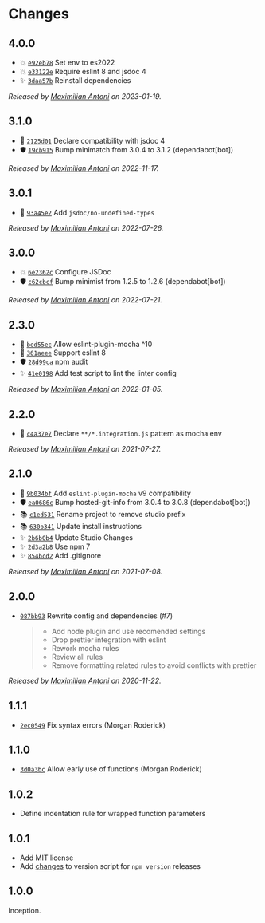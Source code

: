 # Changes

## 4.0.0

- 💥 [`e92eb78`](https://github.com/javascript-studio/eslint-config/commit/e92eb785da9f5b7c3febd8860ffda05c449936e1)
  Set env to es2022
- 💥 [`e33122e`](https://github.com/javascript-studio/eslint-config/commit/e33122ede785e5de8d89e6dd192988c174b062da)
  Require eslint 8 and jsdoc 4
- ✨ [`3daa57b`](https://github.com/javascript-studio/eslint-config/commit/3daa57bcbf37f8e408beea67e568f42ddf0f10ca)
  Reinstall dependencies

_Released by [Maximilian Antoni](https://github.com/mantoni) on 2023-01-19._

## 3.1.0

- 🍏 [`2125d01`](https://github.com/javascript-studio/eslint-config/commit/2125d01b1d80fdba2309723c1dca980be6a3a774)
  Declare compatibility with jsdoc 4
- 🛡️ [`19cb915`](https://github.com/javascript-studio/eslint-config/commit/19cb915a5149802b76cf984190254c2d03bd7a8f)
  Bump minimatch from 3.0.4 to 3.1.2 (dependabot[bot])

_Released by [Maximilian Antoni](https://github.com/mantoni) on 2022-11-17._

## 3.0.1

- 🐛 [`93a45e2`](https://github.com/javascript-studio/eslint-config/commit/93a45e2eb5022e6259daf0cb62905250076fb662)
  Add `jsdoc/no-undefined-types`

_Released by [Maximilian Antoni](https://github.com/mantoni) on 2022-07-26._

## 3.0.0

- 💥 [`6e2362c`](https://github.com/javascript-studio/eslint-config/commit/6e2362c41507b6b1c46f8af026db72d6845f9d87)
  Configure JSDoc
- 🛡 [`c62cbcf`](https://github.com/javascript-studio/eslint-config/commit/c62cbcf20738962ca3b1ba98333988fcfae12cb3)
  Bump minimist from 1.2.5 to 1.2.6 (dependabot[bot])

_Released by [Maximilian Antoni](https://github.com/mantoni) on 2022-07-21._

## 2.3.0

- 🍏 [`bed55ec`](https://github.com/javascript-studio/eslint-config/commit/bed55ec462bab33db91990721e69201b00c598b6)
  Allow eslint-plugin-mocha ^10
- 🍏 [`361aeee`](https://github.com/javascript-studio/eslint-config/commit/361aeee06d6f2bb3e86fad0c5477a30d21ddb21c)
  Support eslint 8
- 🛡 [`28d99ca`](https://github.com/javascript-studio/eslint-config/commit/28d99ca887617c33f82e19370a5904a24f086608)
  npm audit
- ✨ [`41e0198`](https://github.com/javascript-studio/eslint-config/commit/41e01980b22034569bac376808a20ba604f4f90b)
  Add test script to lint the linter config

_Released by [Maximilian Antoni](https://github.com/mantoni) on 2022-01-05._

## 2.2.0

- 🍏 [`c4a37e7`](https://github.com/javascript-studio/eslint-config/commit/c4a37e7ed4743d91de1f0fb7386917fa66351b82)
  Declare `**/*.integration.js` pattern as mocha env

_Released by [Maximilian Antoni](https://github.com/mantoni) on 2021-07-27._

## 2.1.0

- 🍏 [`9b034bf`](https://github.com/javascript-studio/eslint-config/commit/9b034bf159367e054c4b44e9987e9fd88b961deb)
  Add `eslint-plugin-mocha` v9 compatibility
- 🛡 [`ea0686c`](https://github.com/javascript-studio/eslint-config/commit/ea0686c7948411fb7a14343232eaf886a70b5987)
  Bump hosted-git-info from 3.0.4 to 3.0.8 (dependabot[bot])
- 📚 [`c1ed531`](https://github.com/javascript-studio/eslint-config/commit/c1ed531d7b0fa6e309a7f1939ce9ad5ecb3306d5)
  Rename project to remove studio prefix
- 📚 [`630b341`](https://github.com/javascript-studio/eslint-config/commit/630b341564b9d16618a6ee55eadea69d251b661b)
  Update install instructions
- ✨ [`2b6b0b4`](https://github.com/javascript-studio/eslint-config/commit/2b6b0b4b819b11476f0fc6deb1c8b30a6bb422f1)
  Update Studio Changes
- ✨ [`2d3a2b8`](https://github.com/javascript-studio/eslint-config/commit/2d3a2b80c61fd4215cc59931864b7a8e0f789d89)
  Use npm 7
- ✨ [`854bcd2`](https://github.com/javascript-studio/eslint-config/commit/854bcd21cad1c25ecea20e95a11bfafaf016e2e9)
  Add .gitignore

_Released by [Maximilian Antoni](https://github.com/mantoni) on 2021-07-08._

## 2.0.0

- [`087bb93`](https://github.com/javascript-studio/eslint-config/commit/087bb9337644a279f6a34d1bb5e513b4fa4dc148)
  Rewrite config and dependencies (#7)
    >
    > - Add node plugin and use recomended settings
    > - Drop prettier integration with eslint
    > - Rework mocha rules
    > - Review all rules
    > - Remove formatting related rules to avoid conflicts with prettier

_Released by [Maximilian Antoni](https://github.com/mantoni) on 2020-11-22._

## 1.1.1

- [`2ec0549`](https://github.com/javascript-studio/eslint-config/commit/2ec0549a3bca5b5d89e9089b440949bcab23af87)
  Fix syntax errors (Morgan Roderick)

## 1.1.0

- [`3d0a3bc`](https://github.com/javascript-studio/eslint-config/commit/3d0a3bcdb80bd1fb5652a62cbcd39eea6d801a2c)
  Allow early use of functions (Morgan Roderick)

## 1.0.2

- Define indentation rule for wrapped function parameters

## 1.0.1

- Add MIT license
- Add [changes][] to version script for `npm version` releases

[changes]: https://www.npmjs.com/package/@studio/changes

## 1.0.0

Inception.
